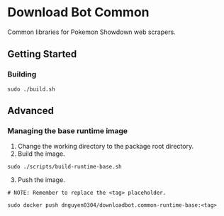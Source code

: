 # Download Bot Common
Common libraries for Pokemon Showdown web scrapers.

## Getting Started
### Building
```
sudo ./build.sh
```

## Advanced
### Managing the base runtime image
1. Change the working directory to the package root directory.
2. Build the image.
```
sudo ./scripts/build-runtime-base.sh
```
3. Push the image.
```
# NOTE: Remember to replace the <tag> placeholder.

sudo docker push dnguyen0304/downloadbot.common-runtime-base:<tag>
```
